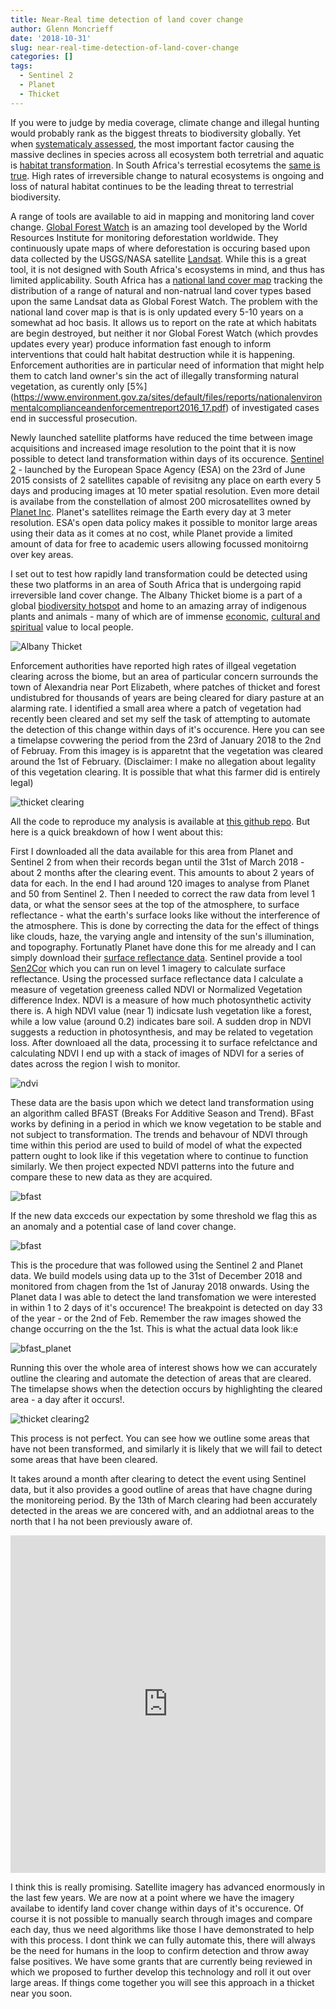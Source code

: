 ```yaml
---
title: Near-Real time detection of land cover change
author: Glenn Moncrieff
date: '2018-10-31'
slug: near-real-time-detection-of-land-cover-change
categories: []
tags:
  - Sentinel 2
  - Planet
  - Thicket
---
```


If you were to judge by media coverage, climate change and illegal hunting would probably rank as the biggest threats to biodiversity globally. Yet when [systematicaly assessed](https://www.worldwildlife.org/pages/living-planet-report-2018), the most important factor causing the massive declines in species across all ecosystem both terretrial and aquatic is [habitat transformation](https://www.ipbes.net/assessment-reports/ldr). In South Africa's terrestial ecosytems the [same is true](https://www.sanbi.org/biodiversity/building-knowledge/biodiversity-monitoring-assessment/national-biodiversity-assessment/). High rates of irreversible change to natural ecosystems is ongoing and loss of natural habitat continues to be the leading threat to terrestrial biodiversity.

A range of tools are available to aid in mapping and monitoring land cover change. [Global Forest Watch](https://www.globalforestwatch.org/) is an amazing tool developed by the World Resources Institute for monitoring deforestation worldwide. They continuously upate maps of where deforestation is occuring based upon data collected by the USGS/NASA satellite [Landsat](https://landsat.usgs.gov/). While this is a great tool, it is not designed with South Africa's ecosystems in mind, and thus has limited applicability. South Africa has a [national land cover map](http://bgis.sanbi.org/DEA_Landcover/project.asp) tracking the distribution of a range of natural and non-natrual land cover types based upon the same Landsat data as Global Forest Watch. The problem with the national land cover map is that is is only updated every 5-10 years on a somewhat ad hoc basis. It allows us to report on the rate at which habitats are begin destroyed, but neither it nor Global Forest Watch (which provdes updates every year) produce information fast enough to inform interventions that could halt habitat destruction while it is happening. Enforcement authorities are in particular need of information that might help them to catch land owner's sin the act of illegally transforming natural vegetation, as curently only [5%] (https://www.environment.gov.za/sites/default/files/reports/nationalenvironmentalcomplianceandenforcementreport2016_17.pdf) of investigated cases end in successful prosecution.

Newly launched satellite platforms have reduced the time between image acquisitions and increased image resolution to the point that it is now possible to detect land transformation within days of its occurence. [Sentinel 2](https://sentinel.esa.int/web/sentinel/missions/sentinel-2) - launched by the European Space Agency (ESA) on the 23rd of June 2015 consists of 2 satellites capable of revisitng any place on earth every 5 days and producing images at 10 meter spatial resolution. Even more detail is availabe from the constellation of almost 200 microsatellites owned by [Planet Inc](https://www.planet.com). Planet's satellites reimage the Earth every day at 3 meter resolution. ESA's open data policy makes it possible to monitor large areas using their data as it comes at no cost, while Planet provide a limited amount of data for free to academic users allowing focussed monitoirng over key areas. 

I set out to test how rapidly land transformation could be detected using these two platforms in an area of South Africa that is undergoing rapid irreversible land cover change. The Albany Thicket biome is a part of a global [biodiversity hotspot](https://www.conservation.org/global/ci_south_africa/where-we-work/maputaland-pondoland-albany/Pages/maputaland-pondoland-albany-hotspot.aspx) and home to an amazing array of indigenous plants and animals - many of which are of immense [economic](https://www.sciencedirect.com/science/article/pii/S2212041617303960), [cultural and spiritual](http://www.scielo.org.za/scielo.php?pid=S0038-23532012000300016&script=sci_abstract&tlng=en) value to local people. 

![Albany Thicket](/images/thicket.jpg "The Albany thicket biome")

Enforcement authorities have reported high rates of illgeal vegetation clearing across the biome, but an area of particular concern surrounds the town of Alexandria near Port Elizabeth, where patches of thicket and forest undistubred for thousands of years are being cleared for diary pasture at an alarming rate.  I identified a small area where a patch of vegetation had recently been cleared and set my self the task of attempting to automate the detection of this change within days of it's occurence. Here you can see a timelapse covwering the period from the 23rd of January 2018 to the 2nd of Februay. From this imagey is is apparetnt that the vegetation was cleared around the 1st of February. (Disclaimer: I make no allegation about legality of this vegetation clearing. It is possible that what this farmer did is entirely legal) 

![thicket clearing](/images/pl_gif.gif "thicket clearing")

All the code to reproduce my analysis is available at [this github repo](https://github.com/GMoncrieff/thicket_monitoring). But here is a quick breakdown of how I went about this:
  
First I downloaded all the data available for this area from Planet and Sentinel 2 from when their records began until the 31st of March 2018 - about 2 months after the clearing event. This amounts to about 2 years of data for each. In the end I had around 120 images to analyse from Planet and 50 from Sentinel 2. Then I needed to correct the raw data from level 1 data, or what the sensor sees at the top of the atmosphere, to surface reflectance - what the earth's surface looks like without the interference of the atmosphere. This is done by correcting the data for the effect of things like clouds, haze, the varying angle and intensity of the sun's illumination, and topography. Fortunatly Planet have done this for me already and I can simply download their [surface reflectance data](https://assets.planet.com/marketing/PDF/Planet_Surface_Reflectance_Technical_White_Paper.pdf). Sentinel provide a tool [Sen2Cor](http://step.esa.int/main/third-party-plugins-2/sen2cor/) which you can run on level 1 imagery to calculate surface reflectance. 
Using the processed surface reflectance data I calculate a measure of vegetation greeness called NDVI or Normalized Vegetation difference Index. NDVI is a measure of how much photosynthetic activity there is. A high NDVI value (near 1) indicsate lush vegetation like a forest, while a low value (around 0.2) indicates bare soil. A sudden drop in NDVI suggests a reduction in photosynthesis, and may be related to vegetation loss. After downloaed all the data, processing it to surface refelctance and calculating NDVI I end up with a stack of images of NDVI for a series of dates across the region I wish to monitor.

![ndvi](/images/stack.jpg "ndvi stack")

These data are the basis upon which we detect land transformation using an algorithm called BFAST (Breaks For Additive Season and Trend). BFast works by defining in a period in which we know vegetation to be stable and not subject to transformation. The trends and behavour of NDVI through time within this period are used to build of model of what the expected pattern ought to look like if this vegetation where to continue to function similarly. We then project expected NDVI patterns into the future and compare these to new data as they are acquired. 

![bfast](/images/bf1.jpg "bfast")

If the new data excceds our expectation by some threshold we flag this as an anomaly and a potential case of land cover change.

![bfast](/images/bf2.jpg "bfast")


This is the procedure that was followed using the Sentinel 2 and Planet data. We build models using data up to the 31st of December 2018 and monitored from chagen from the 1st of Januray 2018 onwards. Using the Planet data I was able to detect the land transfomation we were interested in within 1 to 2 days of it's occurence! The breakpoint is detected on day 33 of the year - or the 2nd of Feb. Remember the raw images showed the change occurring on the the 1st. This is what the actual data look lik:e

![bfast_planet](/images/pl_bf.jpg "bfast_planet")

Running this over the whole area of interest shows how we can accurately outline the clearing and automate the detection of areas that are cleared. The timelapse shows when the detection occurs by highlighting the cleared area - a day after it occurs!.

![thicket clearing2](/images/pl_gif2.gif "thicket clearing")

This process is not perfect. You can see how we outline some areas that have not been transformed, and similarly it is likely that we will fail to detect some areas that have been cleared.
  
It takes around a month after clearing to detect the event using Sentinel data, but it also provides a good outline of areas that have chagne during the monitoreing period. By the 13th of March clearing had been accurately detected in the areas we are concered with, and an addiotnal areas to the north that I ha not been previously aware of.

<iframe frameborder="0" class="juxtapose" width="100%" height="540" src="https://cdn.knightlab.com/libs/juxtapose/latest/embed/index.html?uid=eb4db728-dcf7-11e8-9dba-0edaf8f81e27"></iframe>

I think this is really promising. Satellite imagery has advanced enormously in the last few years. We are now at a point where we have the imagery availabe to identify land cover change within days of it's occurence. Of course it is not possible to manually search through images and compare each day, thus we need algorithms like those I have demonstrated to help with this process. I dont think we can fully automate this, there will always be the need for humans in the loop to confirm detection and throw away false positives. We have some grants that are currently being reviewed in which we proposed to further develop this technology and roll it out over large areas. If things come together you will see this approach in a thicket near you soon.







